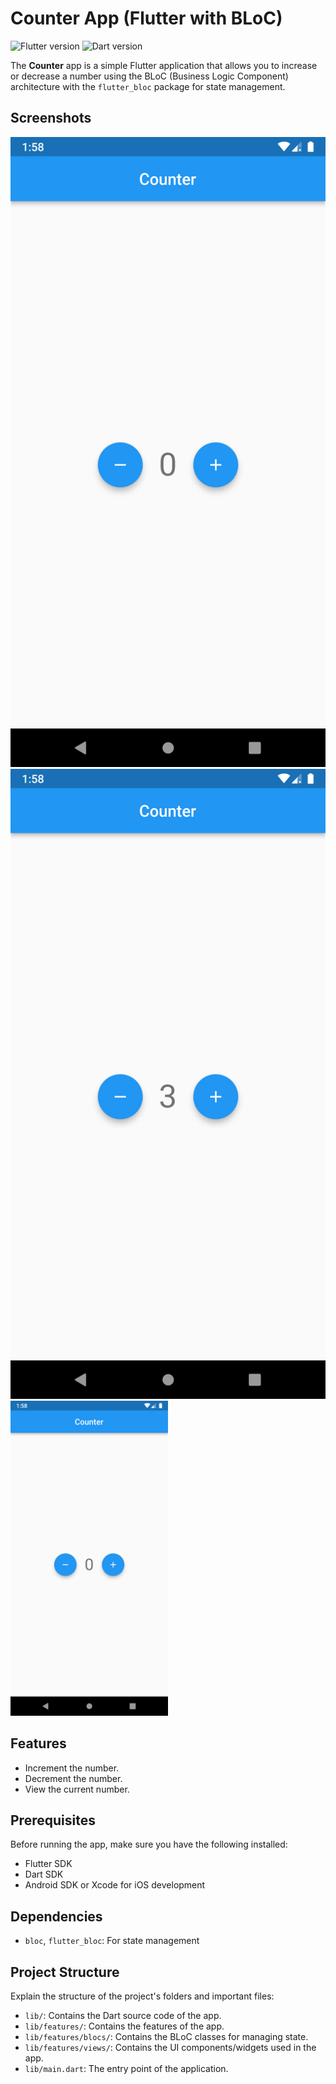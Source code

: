 # Counter App (Flutter with BLoC)

![Flutter version](https://img.shields.io/badge/flutter-v3.10.6-blue.svg)
![Dart version](https://img.shields.io/badge/dart-v3.0.6-green.svg)

The **Counter** app is a simple Flutter application that allows you to increase or decrease a number using the BLoC (Business Logic Component) architecture with the `flutter_bloc` package for state management.

## Screenshots

![Pic1](https://raw.githubusercontent.com/justanoobcoder/flutter_playground/main/counter/images/Screenshot_1.png)
![Pic2](https://raw.githubusercontent.com/justanoobcoder/flutter_playground/main/counter/images/Screenshot_2.png)
<img src="https://raw.githubusercontent.com/justanoobcoder/flutter_playground/main/counter/images/Screenshot_1.png" width=50% height=50%>

## Features

- Increment the number.
- Decrement the number.
- View the current number.

## Prerequisites

Before running the app, make sure you have the following installed:

- Flutter SDK
- Dart SDK
- Android SDK or Xcode for iOS development

## Dependencies
- `bloc`, `flutter_bloc`: For state management

## Project Structure

Explain the structure of the project's folders and important files:

- `lib/`: Contains the Dart source code of the app.
- `lib/features/`: Contains the features of the app.
- `lib/features/blocs/`: Contains the BLoC classes for managing state.
- `lib/features/views/`: Contains the UI components/widgets used in the app.
- `lib/main.dart`: The entry point of the application.
